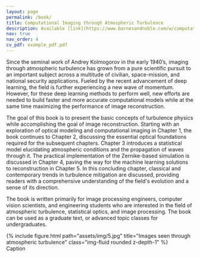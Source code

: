 ```yaml
---
layout: page
permalink: /book/
title: Computational Imaging through Atmospheric Turbulence
description: Available [link](https://www.barnesandnoble.com/w/computational-imaging-through-atmospheric-turbulence-stanley-h-chan/1143986968)
nav: true
nav_order: 4
cv_pdf: example_pdf.pdf
---
```

Since the seminal work of Andrey Kolmogorov in the early 1940’s, imaging through atmospheric turbulence has grown from a pure scientific pursuit to an important subject across a multitude of civilian, space-mission, and national security applications. Fueled by the recent advancement of deep learning, the field is further experiencing a new wave of momentum. However, for these deep learning methods to perform well, new efforts are needed to build faster and more accurate computational models while at the same time maximizing the performance of image reconstruction.

The goal of this book is to present the basic concepts of turbulence physics while accomplishing the goal of image reconstruction. Starting with an exploration of optical modeling and computational imaging in Chapter 1, the book continues to Chapter 2, discussing the essential optical foundations required for the subsequent chapters. Chapter 3 introduces a statistical model elucidating atmospheric conditions and the propagation of waves through it. The practical implementation of the Zernike-based simulation is discussed in Chapter 4, paving the way for the machine learning solutions to reconstruction in Chapter 5. In this concluding chapter, classical and contemporary trends in turbulence mitigation are discussed, providing readers with a comprehensive understanding of the field's evolution and a sense of its direction.

The book is written primarily for image processing engineers, computer vision scientists, and engineering students who are interested in the field of atmospheric turbulence, statistical optics, and image processing. The book can be used as a graduate text, or advanced topic classes for undergraduates.



<div class="row">
    <div class="col-sm mt-3 mt-md-0">
        {% include figure.html path="assets/img/5.jpg" title="Images seen through atmospheric turbulence" class="img-fluid rounded z-depth-1" %}
    </div>
</div>
<div class="caption">
    Caption
</div>